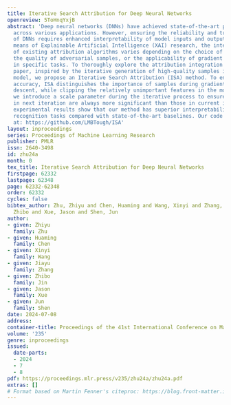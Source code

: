 ```yaml
---
title: Iterative Search Attribution for Deep Neural Networks
openreview: 5ToHnqYxjB
abstract: 'Deep neural networks (DNNs) have achieved state-of-the-art performance
  across various applications. However, ensuring the reliability and trustworthiness
  of DNNs requires enhanced interpretability of model inputs and outputs. As an effective
  means of Explainable Artificial Intelligence (XAI) research, the interpretability
  of existing attribution algorithms varies depending on the choice of reference point,
  the quality of adversarial samples, or the applicability of gradient constraints
  in specific tasks. To thoroughly explore the attribution integration paths, in this
  paper, inspired by the iterative generation of high-quality samples in the diffusion
  model, we propose an Iterative Search Attribution (ISA) method. To enhance attribution
  accuracy, ISA distinguishes the importance of samples during gradient ascent and
  descent, while clipping the relatively unimportant features in the model. Specifically,
  we introduce a scale parameter during the iterative process to ensure the features
  in next iteration are always more significant than those in current iteration. Comprehensive
  experimental results show that our method has superior interpretability in image
  recognition tasks compared with state-of-the-art baselines. Our code is available
  at: https://github.com/LMBTough/ISA'
layout: inproceedings
series: Proceedings of Machine Learning Research
publisher: PMLR
issn: 2640-3498
id: zhu24a
month: 0
tex_title: Iterative Search Attribution for Deep Neural Networks
firstpage: 62332
lastpage: 62348
page: 62332-62348
order: 62332
cycles: false
bibtex_author: Zhu, Zhiyu and Chen, Huaming and Wang, Xinyi and Zhang, Jiayu and Jin,
  Zhibo and Xue, Jason and Shen, Jun
author:
- given: Zhiyu
  family: Zhu
- given: Huaming
  family: Chen
- given: Xinyi
  family: Wang
- given: Jiayu
  family: Zhang
- given: Zhibo
  family: Jin
- given: Jason
  family: Xue
- given: Jun
  family: Shen
date: 2024-07-08
address:
container-title: Proceedings of the 41st International Conference on Machine Learning
volume: '235'
genre: inproceedings
issued:
  date-parts:
  - 2024
  - 7
  - 8
pdf: https://proceedings.mlr.press/v235/zhu24a/zhu24a.pdf
extras: []
# Format based on Martin Fenner's citeproc: https://blog.front-matter.io/posts/citeproc-yaml-for-bibliographies/
---
```

